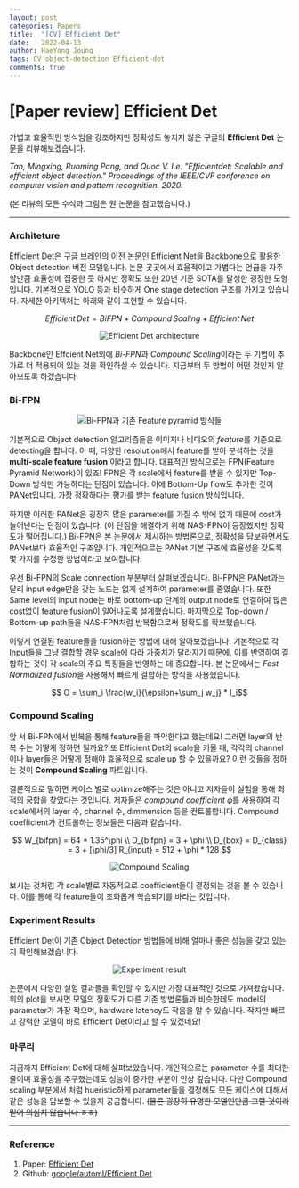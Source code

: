 ```yaml
---
layout: post
categories: Papers
title:  "[CV] Efficient Det"
date:   2022-04-13
author: HaeYong Joung
tags: CV object-detection Efficient-det
comments: true
---
```


[Paper review] Efficient Det
===============

가볍고 효율적인 방식임을 강조하지만 정확성도 놓치지 않은 구글의 **Efficient Det** 논문을 리뷰해보겠습니다. 

*Tan, Mingxing, Ruoming Pang, and Quoc V. Le. "Efficientdet: Scalable and efficient object detection." Proceedings of the IEEE/CVF conference on computer vision and pattern recognition. 2020.*

(본 리뷰의 모든 수식과 그림은 원 논문을 참고했습니다.)

- - -

### Architeture
Efficient Det은 구글 브레인의 이전 논문인 Efficient Net을 Backbone으로 활용한 Object detection 버전 모델입니다. 논문 곳곳에서 효율적이고 가볍다는 언급을 자주 할만큼 효율성에 집중한 듯 하지만 정확도 또한 20년 기준 SOTA를 달성한 굉장한 모형입니다. 기본적으로 YOLO 등과 비슷하게 One stage detection 구조를 가지고 있습니다. 자세한 아키텍처는 아래와 같이 표현할 수 있습니다.

$$ Efficient\, Det = BiFPN + Compound\, Scaling + Efficient\, Net$$

<p align="center">
  <img src="https://decision-J.github.io/assets/computer_vision/Effcient_Det/architecture.png" alt="Efficient Det architecture"/>
</p>

Backbone인 Effcient Net외에 *Bi-FPN*과 *Compound Scaling*이라는 두 기법이 추가로 더 적용되어 있는 것을 확인하실 수 있습니다. 지금부터 두 방법이 어떤 것인지 알아보도록 하겠습니다.

### Bi-FPN
<p align="center">
  <img src="https://decision-J.github.io/assets/computer_vision/Effcient_Det/bifpn.png" alt="Bi-FPN과 기존 Feature pyramid 방식들"/>
</p>

기본적으로 Object detection 알고리즘들은 이미지나 비디오의 *feature*를 기준으로 detecting을 합니다. 이 때, 다양한 resolution에서 feature를 받아 분석하는 것을 **multi-scale feature fusion** 이라고 합니다. 대표적인 방식으로는 FPN(Feature Pyramid Network)이 있죠! FPN은 각 scale에서 feature를 받을 수 있지만 Top-Down 방식만 가능하다는 단점이 있습니다. 이에 Bottom-Up flow도 추가한 것이 PANet입니다. 가장 정확하다는 평가를 받는 feature fusion 방식입니다. 

하지만 이러한 PANet은 굉장히 많은 parameter를 가질 수 밖에 없기 때문에 cost가 늘어난다는 단점이 있습니다. (이 단점을 해결하기 위해 NAS-FPN이 등장했지만 정확도가 떨어집니다.) Bi-FPN은 본 논문에서 제시하는 방법론으로, 정확성을 담보하면서도 PANet보다 효율적인 구조입니다. 개인적으로는 PANet 기본 구조에 효율성을 갖도록 몇 가지를 수정한 방법이라고 보여집니다. 

우선 Bi-FPN의 Scale connection 부분부터 살펴보겠습니다. Bi-FPN은 PANet과는 달리 input edge만을 갖는 노드는 없게 설계하여 parameter를 줄였습니다. 또한 Same level의 input node는 바로 bottom-up 단계의 output node로 연결하여 많은 cost없이 feature fusion이 일어나도록 설계했습니다. 마지막으로 Top-down / Bottom-up path들을 NAS-FPN처럼 반복함으로써 정확도를 확보했습니다.

이렇게 연결된 feature들을 fusion하는 방법에 대해 알아보겠습니다. 기본적으로 각 Input들을 그냥 결합할 경우 scale에 따라 가중치가 달라지기 때문에, 이를 반영하여 결합하는 것이 각 scale의 주요 특징들을 반영하는 데 중요합니다. 본 논문에서는 *Fast Normalized fusion*을 사용해서 빠르게 결합하는 방식을 사용했습니다.

$$ O = \sum_i \frac{w_i}{\epsilon+\sum_j w_j} * I_i$$

### Compound Scaling
앞 서 Bi-FPN에서 반복을 통해 feature들을 파악한다고 했는데요! 그러면 layer의 반복 수는 어떻게 정하면 될까요? 또 Efficient Det의 scale을 키울 때, 각각의 channel이나 layer들은 어떻게 정해야 효율적으로 scale up 할 수 있을까요? 이런 것들을 정하는 것이 **Compound Scaling** 파트입니다.

결론적으로 말하면 케이스 별로 optimize해주는 것은 아니고 저자들이 실험을 통해 최적의 궁합을 찾았다는 것입니다. 저자들은 *compound coefficient* $\phi$를 사용하여 각 scale에서의 layer 수, channel 수, dimmension 등을 컨트롤합니다. Compound coefficient가 컨트롤하는 정보들은 다음과 같습니다.

$$
W_{bifpn} = 64 * 1.35^\phi \\ 
D_{bifpn} = 3 + \phi \\
D_{box} = D_{class} = 3 + [\phi/3]
R_{input} = 512 + \phi * 128
$$

<p align="center">
  <img src="https://decision-J.github.io/assets/computer_vision/Effcient_Det/compound.png" alt="Compound Scaling"/>
</p>

보시는 것처럼 각 scale별로 자동적으로 coefficient들이 결정되는 것을 볼 수 있습니다. 이를 통해 각 feature들이 조화롭게 학습되기를 바라는 것입니다.


### Experiment Results
Efficient Det이 기존 Object Detection 방법들에 비해 얼마나 좋은 성능을 갖고 있는지 확인해보겠습니다. 

<p align="center">
  <img src="https://decision-J.github.io/assets/computer_vision/Effcient_Det/result.png" alt="Experiment result"/>
</p>

논문에서 다양한 실험 결과들을 확인할 수 있지만 가장 대표적인 것으로 가져왔습니다. 위의 plot을 보시면 모델의 정확도가 다른 기존 방법론들과 비슷한데도 model의 parameter가 가장 작으며, hardware latency도 작음을 알 수 있습니다. 작지만 빠르고 강력한 모델이 바로 Efficient Det이라고 할 수 있겠네요!

### 마무리
지금까지 Efficient Det에 대해 살펴보았습니다. 개인적으로는 parameter 수를 최대한 줄이며 효율성을 추구했는데도 성능이 증가한 부분이 인상 깊습니다. 다만 Compound scaling 부분에서 처럼 hueristic하게 parameter들을 결정해도 모든 케이스에 대해서 같은 성능을 담보할 수 있을지 궁금합니다. ~~(물론 굉장히 유명한 모델인만큼 그럴 것이라 믿어 의심치 않습니다 ㅎㅎ)~~



- - -
### Reference

1. Paper: [Efficient Det](https://openaccess.thecvf.com/content_CVPR_2020/papers/Tan_EfficientDet_Scalable_and_Efficient_Object_Detection_CVPR_2020_paper.pdf)
2. Github: [google/automl/Efficient Det](https://github.com/google/automl/tree/master/efficientdet)
